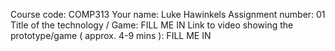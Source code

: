 Course code: COMP313
Your name: Luke Hawinkels
Assignment number: 01
Title of the technology / Game: FILL ME IN
Link to video showing the prototype/game ( approx. 4-9 mins ): FILL ME IN
